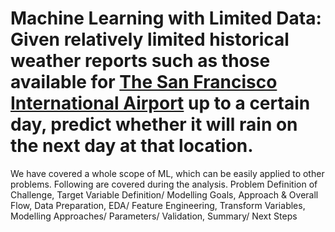 # Machine Learning with Limited Data: Given relatively limited historical weather reports such as those available for [The San Francisco International Airport](https://www.ncdc.noaa.gov/cdo-web/datasets/LCD/stations/WBAN:23234/detail) up to a certain day, predict whether it will rain on the next day at that location.

We have covered a whole scope of ML, which can be easily applied to other problems. Following are covered during the analysis.
Problem Definition of  Challenge, Target Variable Definition/ Modelling Goals, Approach & Overall Flow, Data Preparation, EDA/ Feature Engineering, Transform Variables, Modelling Approaches/ Parameters/ Validation, Summary/ Next Steps
